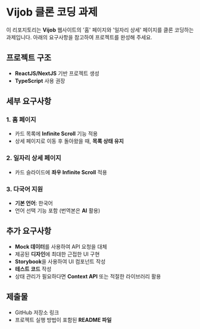 # Vijob 클론 코딩 과제

이 리포지토리는 **Vijob** 웹사이트의 '홈' 페이지와 '일자리 상세' 페이지를 클론 코딩하는 과제입니다. 아래의 요구사항을 참고하여 프로젝트를 완성해 주세요.

## 프로젝트 구조

- **ReactJS/NextJS** 기반 프로젝트 생성
- **TypeScript** 사용 권장

## 세부 요구사항

### 1. 홈 페이지

- 카드 목록에 **Infinite Scroll** 기능 적용
- 상세 페이지로 이동 후 돌아왔을 때, **목록 상태 유지**

### 2. 일자리 상세 페이지

- 카드 슬라이드에 **좌우 Infinite Scroll** 적용

### 3. 다국어 지원

- **기본 언어**: 한국어
- 언어 선택 기능 포함 (번역본은 **AI** 활용)

## 추가 요구사항

- **Mock 데이터**를 사용하여 API 요청을 대체
- 제공된 **디자인**에 최대한 근접한 UI 구현
- **Storybook**을 사용하여 UI 컴포넌트 작성
- **테스트 코드** 작성
- 상태 관리가 필요하다면 **Context API** 또는 적절한 라이브러리 활용

## 제출물

- GitHub 저장소 링크
- 프로젝트 실행 방법이 포함된 **README 파일**
